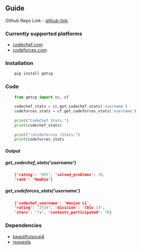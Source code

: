 ## Guide


Github Repo Link -   [github-link](https://github.com/UD11/getcp-pkg?tab=readme-ov-file).

### Currently supported platforms

- [codechef.com](https://codechef.com)
- [codeforces.com](https://codeforces.com)

### Installation

``` py
    pip install getcp
```
### Code

```py
    from getcp import cc, cf
    
    codechef_stats = cc.get_codechef_stats('username')
    codeforces_stats = cf.get_codeforces_stats('username')
    
    print("CodeChef Stats:")
    print(codechef_stats)
    
    print("\nCodeforces )Stats:")
    print(codeforces_stats
```

#### Output

##### get_codechef_stats('username')

```json
    {'rating': '805', 'solved_problems': 30,
    'rank': 'Newbie'}
```

##### get_codeforces_stats('username')

```json
    {'codechef_username': 'Wanjun Li',
    'rating': '2534', 'division': '(Div 1)',
    'stars': '7★', 'contests_participated': 76}
```

### Dependencies

- [beautifulsoup4](https://pypi.org/project/beautifulsoup4/)
- [requests](https://pypi.org/project/requests/)



